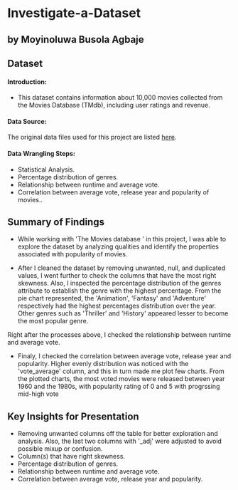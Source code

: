  # Investigate-a-Dataset
## by Moyinoluwa Busola Agbaje


## Dataset

#### Introduction:

- This dataset contains information about 10,000 movies collected from the Movies Database (TMdb), including user ratings and revenue.

#### Data Source:
The original data files used for this project are listed [here](https://www.kaggle.com/datasets/tmdb/tmdb-movie-metadata).

#### Data Wrangling Steps:

- Statistical Analysis.
- Percentage distribution of genres.
- Relationship between runtime and average vote.
- Correlation between average vote, release year and popularity of movies..

## Summary of Findings

- While working with 'The Movies database ' in this project, I was able to explore the dataset by analyzing qualities and identify the properties associated with popularity of movies.

- After I cleaned the dataset by removing unwanted, null, and duplicated values, I went further to check the columns that have the most right skewness. Also, I inspected the percentage distribution of the genres attribute to establish the genre with the highest percentage. From the pie chart represented, the 'Animation', 'Fantasy' and 'Adventure' respectively had the highest percentages distribution over the year. Other genres such as 'Thriller' and 'History' appeared lesser to become the most popular genre.

Right after the processes above, I checked the relationship between runtime and average vote.

- Finaly, I checked the correlation between average vote, release year and popularity. Higher evenly distribution was noticed with the 'vote_average' column, and this in turn made me plot few charts. From the plotted charts, the most voted movies were released between year 1960 and the 1980s, with popularity rating of 0 and 5 with progrssing mid-high vote

## Key Insights for Presentation

- Removing unwanted columns off the table for better exploration and analysis. Also, the last two columns with '_adj' were adjusted to avoid possible mixup or confusion.
- Column(s) that have right skewness.
- Percentage distribution of genres.
- Relationship between runtime and average vote.
- Correlation between average vote, release year and popularity.